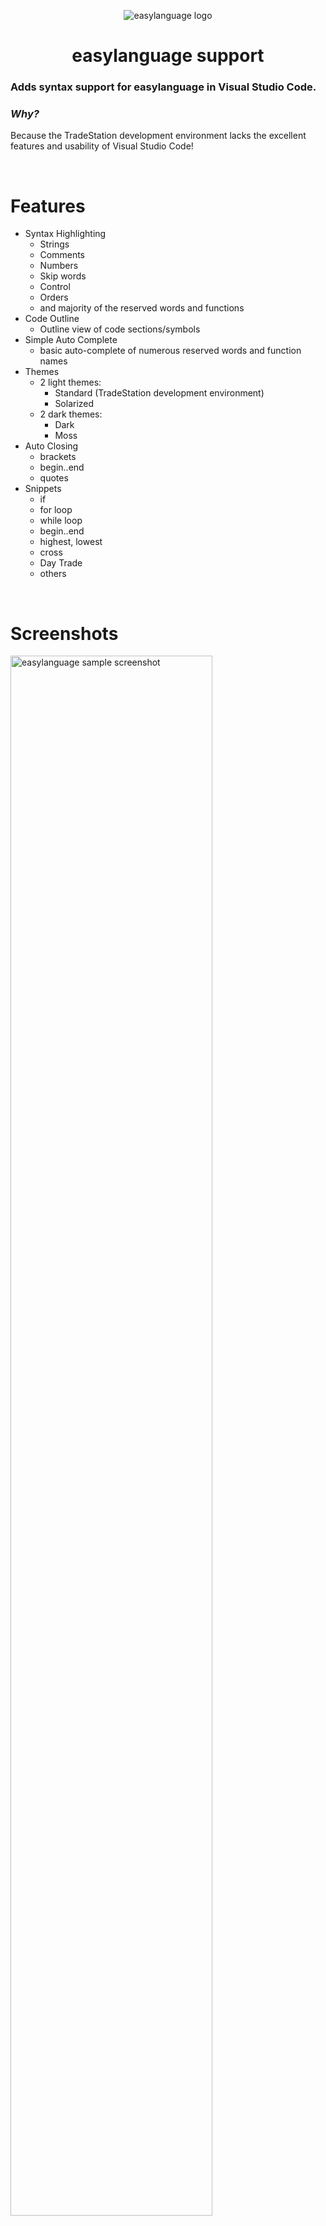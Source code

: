 
<p align="center"> <img src="https://ridertradingtools.com/images/easylanguage/ts_dev_env_icon.png" alt="easylanguage logo"> </p>
<h1  align="center"> easylanguage support </h1> 

### Adds syntax support for easylanguage in Visual Studio Code. 

### <em>Why?</em>
Because the TradeStation development environment lacks the excellent features and usability of Visual Studio Code!

<br>

# Features

- Syntax Highlighting
  - Strings
  - Comments
  - Numbers
  - Skip words
  - Control
  - Orders
  - and majority of the reserved words and functions
- Code Outline
  - Outline view of code sections/symbols
- Simple Auto Complete
  - basic auto-complete of numerous reserved words and function names
- Themes
   - 2 light themes:
     - Standard (TradeStation development environment)
     - Solarized
   - 2 dark themes:
     - Dark 
     - Moss
- Auto Closing
  - brackets
  - begin..end
  - quotes
- Snippets
  - if
  - for loop
  - while loop
  - begin..end
  - highest, lowest
  - cross
  - Day Trade
  - others  
  

<br>

# Screenshots

<img src="https://ridertradingtools.com/images/easylanguage/screenshot_standard_theme.png" alt="easylanguage sample screenshot" width="80%">  

## Themes

- Standard theme  
<img src="https://ridertradingtools.com/images/easylanguage/screenshot_standard_theme.png" width="80%">    

- Solarized theme  
<img src="https://ridertradingtools.com/images/easylanguage/screenshot_solarized_theme.png" width="80%">    

- Dark theme  
<img src="https://ridertradingtools.com/images/easylanguage/screenshot_dark_theme.png" width="80%">    

- Moss theme  
<img src="https://ridertradingtools.com/images/easylanguage/screenshot_moss_theme.png" width="80%">    


## Side-by-Side Screenshots

- Standard theme
<img src="https://ridertradingtools.com/images/easylanguage/side-by-side_1__(standard_theme).png">  

- Solarized theme
<img src="https://ridertradingtools.com/images/easylanguage/side-by-side_2__(solarized_theme).png">  

- Dark theme
<img src="https://ridertradingtools.com/images/easylanguage/side-by-side_3__(dark_theme).png">  

- Moss theme
<img src="https://ridertradingtools.com/images/easylanguage/side-by-side_4b__(moss_theme).png">  


## File Extension

Supported file extension for code files: &nbsp; <strong><code>.easylanguage</code></strong>

<br>  

## Suggested Settings

For auto-complete, to assist in completion and set priority of completion, you may find these settings useful:  
- Set in your preferences settings:  <br>
<code>  
"editor.snippetSuggestions": "bottom",  <br>
"editor.suggest.localityBonus": true,  <br>
"editor.suggest.filterGraceful": true,  <br>
"editor.suggest.snippetsPreventQuickSuggestions": true,  <br>
"editor.autoIndent":"advanced",  <br>
</code>

<br>  

You can create a Task to launch TradeStation web help:  
- Create a Task, such as:  
<code> 
{   <br>
&nbsp; &nbsp; // See https://go.microsoft.com/fwlink/?LinkId=733558    <br>
&nbsp; &nbsp; // for the documentation about the tasks.json format    <br>
&nbsp; &nbsp; "version": "2.0.0",   <br>
&nbsp; &nbsp; "tasks": [{   <br>
&nbsp; &nbsp; &nbsp; &nbsp;             // launch tradestation web help, and search on reserved word   <br>
&nbsp; &nbsp; &nbsp; &nbsp;             "label": "easylanguage web help",   <br>
&nbsp; &nbsp; &nbsp; &nbsp;             "type": "shell",   <br>
&nbsp; &nbsp; &nbsp; &nbsp;             "presentation": {   <br>
&nbsp; &nbsp; &nbsp; &nbsp;&nbsp; &nbsp;                  "echo": false,   <br>
&nbsp; &nbsp; &nbsp; &nbsp;&nbsp; &nbsp;                  "reveal": "silent",   <br>
&nbsp; &nbsp; &nbsp; &nbsp;&nbsp; &nbsp;                  "focus": false,   <br>
&nbsp; &nbsp; &nbsp; &nbsp;&nbsp; &nbsp;                  "panel": "shared",   <br>
&nbsp; &nbsp; &nbsp; &nbsp;&nbsp; &nbsp;                  "showReuseMessage": false   <br>
&nbsp; &nbsp; &nbsp; &nbsp;             },   <br>
&nbsp; &nbsp; &nbsp; &nbsp;             "command": "C:\\Program Files (x86)\\Microsoft\\Edge\\Application\\msedge.exe",   <br>
&nbsp; &nbsp; &nbsp; &nbsp;             "args": [   <br>
&nbsp; &nbsp; &nbsp; &nbsp;&nbsp; &nbsp;                  "https://help.tradestation.com/10_00/eng/tsdevhelp/search.htm?q=${selectedText}"   <br>
&nbsp; &nbsp; &nbsp; &nbsp;             ],   <br>
&nbsp; &nbsp; &nbsp; &nbsp;             "problemMatcher": []   <br>
&nbsp; &nbsp; }]   <br>
}   <br>
</code>

- Then create a keyboard shortcut (key binding in <code>keybindings.json</code>) and map a key (such as F1) to the Task to quickly launch help. &nbsp; <em>(select a keyword, press the shortcut key.)</em> &nbsp; Here's an example keybinding:  
<code> 
{ <br>
&nbsp; &nbsp;                 "key": "f1",   <br>
&nbsp; &nbsp;                 "command": "workbench.action.tasks.runTask",   <br>
&nbsp; &nbsp;                 "args": "easylanguage web help",   <br>
&nbsp; &nbsp;                 "when": "editorHasSelection"   <br>
}   <br>
</code>


<br>

## Release Notes

 - Version *1.0.1* &nbsp; - Intial release.  
 - Version *1.0.2* &nbsp; - Added missing keywords and classes (in syntax and auto-complete). Modified themes. Updated snippets. 
 - Version *1.0.3* &nbsp; - Fixed error in snippets. 
 - Version *1.0.4* &nbsp; - Added support for #region sections. Updated themes for regions. Fixed error in syntax of keywords. 
 - Version *1.0.5* &nbsp; - Fixed issue in the Outline generation method.

<br>
<br>
<br>


---
#### Disclaimer
Not affiliated in any way, shape or form (other than a client) of TradeStation or TradeStation Group, Inc.
